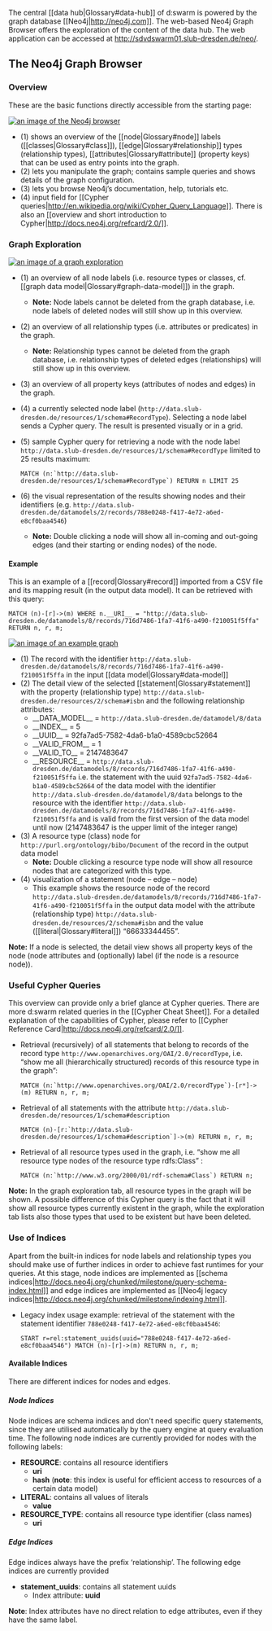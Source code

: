The central [[data hub|Glossary#data-hub]] of d:swarm is powered by the graph database [[Neo4j|http://neo4j.com]]. The web-based Neo4j Graph Browser offers the exploration of the content of the data hub. The web application can be accessed at http://sdvdswarm01.slub-dresden.de/neo/.

## The Neo4j Graph Browser

### Overview

These are the basic functions directly accessible from the starting page:

[![an image of the Neo4j browser](https://avgl.mybalsamiq.com/mockups/1798342.png?key=27106ea66faf01c9ad98a275eac48683ac53bf00)](https://avgl.mybalsamiq.com/mockups/1798342.png?key=27106ea66faf01c9ad98a275eac48683ac53bf00 "Neo4j Browser")

* (1) shows an overview of the [[node|Glossary#node]] labels ([[classes|Glossary#class]]), [[edge|Glossary#relationship]] types (relationship types), [[attributes|Glossary#attribute]] (property keys) that can be used as entry points into the graph.
* (2) lets you manipulate the graph; contains sample queries and shows details of the graph configuration.
* (3) lets you browse Neo4j’s documentation, help, tutorials etc.
* (4) input field for [[Cypher queries|http://en.wikipedia.org/wiki/Cypher_Query_Language]]. There is also an [[overview and short introduction to Cypher|http://docs.neo4j.org/refcard/2.0/]].


### Graph Exploration

[![an image of a graph exploration](https://avgl.mybalsamiq.com/mockups/1799060.png?key=27106ea66faf01c9ad98a275eac48683ac53bf00)](https://avgl.mybalsamiq.com/mockups/1799060.png?key=27106ea66faf01c9ad98a275eac48683ac53bf00 "Graph Exploration")

* (1) an overview of all node labels (i.e. resource types or classes, cf. [[graph data model|Glossary#graph-data-model]]) in the graph.
  * __Note:__ Node labels cannot be deleted from the graph database, i.e. node labels of deleted nodes will still show up in this overview.
* (2) an overview of all relationship types (i.e. attributes or predicates) in the graph.
  * __Note:__ Relationship types cannot be deleted from the graph database, i.e. relationship types of deleted edges (relationships) will still show up in this overview.
* (3) an overview of all property keys (attributes of nodes and edges) in the graph.
* (4) a currently selected node label (`http://data.slub-dresden.de/resources/1/schema#RecordType`). Selecting a node label sends a Cypher query. The result is presented visually or in a grid.
* (5) sample Cypher query for retrieving a node with the node label `http://data.slub-dresden.de/resources/1/schema#RecordType` limited to 25 results maximum:
    
    ``MATCH (n:`http://data.slub-dresden.de/resources/1/schema#RecordType`) RETURN n LIMIT 25``
* (6) the visual representation of the results showing nodes and their identifiers (e.g. `http://data.slub-dresden.de/datamodels/2/records/788e0248-f417-4e72-a6ed-e8cf0baa4546`)
  * __Note:__  Double clicking a node will show all in-coming and out-going edges (and their starting or ending nodes) of the node.


#### Example

This is an example of a [[record|Glossary#record]] imported from a CSV file and its mapping result (in the output data model). It can be retrieved with this query:

    MATCH (n)-[r]->(m) WHERE n.__URI__ = "http://data.slub-dresden.de/datamodels/8/records/716d7486-1fa7-41f6-a490-f210051f5ffa" RETURN n, r, m;

[![an image of an example graph](https://avgl.mybalsamiq.com/mockups/1802011.png?key=27106ea66faf01c9ad98a275eac48683ac53bf00)](https://avgl.mybalsamiq.com/mockups/1802011.png?key=27106ea66faf01c9ad98a275eac48683ac53bf00 "an example graph")

* (1) The record with the identifier `http://data.slub-dresden.de/datamodels/8/records/716d7486-1fa7-41f6-a490-f210051f5ffa` in the input [[data model|Glossary#data-model]]
* (2) The detail view of the selected [[statement|Glossary#statement]] with the property (relationship type) `http://data.slub-dresden.de/resources/2/schema#isbn` and the following relationship attributes:
  * \_\_DATA\_MODEL\_\_ = `http://data.slub-dresden.de/datamodel/8/data`
  * \_\_INDEX\_\_ = 5
  * \_\_UUID\_\_ = 92fa7ad5-7582-4da6-b1a0-4589cbc52664
  * \_\_VALID\_FROM\_\_ = 1
  * \_\_VALID_TO\_\_ = 2147483647
  * \_\_RESOURCE\_\_ = `http://data.slub-dresden.de/datamodels/8/records/716d7486-1fa7-41f6-a490-f210051f5ffa`
i.e. the statement with the uuid `92fa7ad5-7582-4da6-b1a0-4589cbc52664` of the data model with the identifier `http://data.slub-dresden.de/datamodel/8/data` belongs to the resource with the identifier `http://data.slub-dresden.de/datamodels/8/records/716d7486-1fa7-41f6-a490-f210051f5ffa` and is valid from the first version of the data model until now (2147483647 is the upper limit of the integer range)
* (3) A resource type (class) node for `http://purl.org/ontology/bibo/Document` of the record in the output data model
  * __Note:__ Double clicking a resource type node will show all resource nodes that are categorized with this type.
* (4) visualization of a statement (node – edge – node)
  * This example shows the resource node of the record `http://data.slub-dresden.de/datamodels/8/records/716d7486-1fa7-41f6-a490-f210051f5ffa` in the output data model with the attribute (relationship type) `http://data.slub-dresden.de/resources/2/schema#isbn` and the value ([[literal|Glossary#literal]]) “66633344455”. 

__Note:__ If a node is selected, the detail view shows all property keys of the node (node attributes and (optionally) label (if the node is a resource node)).


### Useful Cypher Queries

This overview can provide only a brief glance at Cypher queries. There are more d:swarm related queries in the [[Cypher Cheat Sheet]]. For a detailed explanation of the capabilities of Cypher, please refer to [[Cypher Reference Card|http://docs.neo4j.org/refcard/2.0/]].

* Retrieval (recursively) of all statements that belong to records of the record type `http://www.openarchives.org/OAI/2.0/recordType`, i.e. “show me all (hierarchically structured) records of this resource type in the graph”:

    ``MATCH (n:`http://www.openarchives.org/OAI/2.0/recordType`)-[r*]->(m) RETURN n, r, m;``

* Retrieval of all statements with the attribute `http://data.slub-dresden.de/resources/1/schema#description`

    ``MATCH (n)-[r:`http://data.slub-dresden.de/resources/1/schema#description`]->(m) RETURN n, r, m;``

* Retrieval of all resource types used in the graph, i.e. “show me all resource type nodes of the resource type rdfs:Class” :

    ``MATCH (n:`http://www.w3.org/2000/01/rdf-schema#Class`) RETURN n;``

__Note:__ In the graph exploration tab, all resource types in the graph will be shown. A possible difference of this Cypher query is the fact that it will show all resource types currently existent in the graph, while the exploration tab lists also those types that used to be existent but have been deleted.


### Use of Indices

Apart from the built-in indices for node labels and relationship types you should make use of further indices in order to achieve fast runtimes for your queries. At this stage, node indices are implemented as [[schema indices|http://docs.neo4j.org/chunked/milestone/query-schema-index.html]] and edge indices are implemented as [[Neo4j legacy indices|http://docs.neo4j.org/chunked/milestone/indexing.html]].

* Legacy index usage example: retrieval of the statement with the statement identifier `788e0248-f417-4e72-a6ed-e8cf0baa4546`:

    ``START r=rel:statement_uuids(uuid="788e0248-f417-4e72-a6ed-e8cf0baa4546") MATCH (n)-[r]->(m) RETURN n, r, m;``


#### Available Indices

There are different indices for nodes and edges.

##### Node Indices

Node indices are schema indices and don't need specific query statements, since they are utilised automatically by the query engine at query evaluation time. The following node indices are currently provided for nodes with the following labels:

* **RESOURCE**: contains all resource identifiers
  * **uri**
  * **hash** (**note**: this index is useful for efficient access to resources of a certain data model)
* **LITERAL**: contains all values of literals
  * **value**
* **RESOURCE_TYPE**: contains all resource type identifier (class names)
  * **uri**

##### Edge Indices

Edge indices always have the prefix ‘relationship’. The following edge indices are currently provided

* **statement_uuids**: contains all statement uuids
  * Index attribute: **uuid**

**Note**: Index attributes have no direct relation to edge attributes, even if they have the same label.